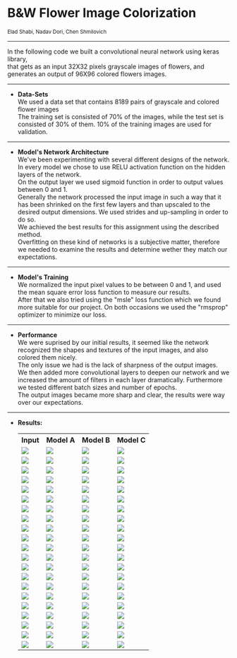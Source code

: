 # B&W Flower Image Colorization
<small>Elad Shabi, Nadav Dori, Chen Shmilovich</small>
<hr>

In the following code we built a convolutional neural network using keras library,<br>
that gets as an input 32X32 pixels grayscale images of flowers, and generates an output of 96X96 colored flowers images.

<hr>

* <b>Data-Sets</b><br>
We used a data set that contains 8189 pairs of grayscale and colored flower images<br>
The training set is consisted of 70% of the images, while the test set is consisted of 30% of them. 10% of the training images are used for validation.<br>

<hr>

* <b>Model's Network Architecture</b><br>
We've been experimenting with several different designs of the network.<br>
In every model we chose to use RELU activation function on the hidden layers of the network.<br>
On the output layer we used sigmoid function in order to output values between 0 and 1.<br>
Generally the network processed the input image in such a way that it has been shrinked on the first few layers and than upscaled to the desired output dimensions. We used strides and up-sampling in order to do so.<br>
We achieved the best results for this assignment using the described method.<br>
Overfitting on these kind of networks is a subjective matter, therefore we needed to examine the results and determine wether they match our expectations.
<hr>

* <b>Model's Training</b><br>
We normalized the input pixel values to be between 0 and 1, and used the mean square error loss function to measure our results.<br>
After that we also tried using the "msle" loss function which we found more suitable for our project.
On both occasions we used the "rmsprop" optimizer to minimize our loss.
<hr>

* <b>Performance</b><br>
We were suprised by our initial results, it seemed like the network recognized the shapes and textures of the input images, and also colored them nicely.<br>
The only issue we had is the lack of sharpness of the output images.<br>
We then added more convolutional layers to deepen our network and we increased the amount of filters in each layer dramatically. Furthermore we tested different batch sizes and number of epochs.<br>
The output images became more sharp and clear, the results were way over our expectations.
<hr>

* <b>Results:</b><br>
  <table style="float:left">
      <tr>
          <th style=\"text-align:center\">Input</th>
          <th style=\"text-align:center\">Model A</th>
          <th style=\"text-align:center\">Model B</th>
          <th style=\"text-align:center\">Model C</th>
      </tr>
      <tr>
          <td><img src=\"b_model_examples/12_x_test.png\"></img></td>
          <td><img src=\"b_model_examples/12_prediction.png\"></img></td>
          <td><img src=\"c_model_examples/12_prediction.png\"></img></td>
          <td><img src=\"d_model_examples/12_prediction.png\"></img></td>
      </tr>
      <tr>
          <td><img src=\"b_model_examples/19_x_test.png\"></img></td>
          <td><img src=\"b_model_examples/19_prediction.png\"></img></td>
          <td><img src=\"c_model_examples/19_prediction.png\"></img></td>
          <td><img src=\"d_model_examples/19_prediction.png\"></img></td>
      </tr>
      <tr>
          <td><img src=\"b_model_examples/20_x_test.png\"></img></td>
          <td><img src=\"b_model_examples/20_prediction.png\"></img></td>
          <td><img src=\"c_model_examples/20_prediction.png\"></img></td>
          <td><img src=\"d_model_examples/20_prediction.png\"></img></td>
      </tr>
      <tr>
          <td><img src=\"b_model_examples/24_x_test.png\"></img></td>
          <td><img src=\"b_model_examples/24_prediction.png\"></img></td>
          <td><img src=\"c_model_examples/24_prediction.png\"></img></td>
          <td><img src=\"d_model_examples/24_prediction.png\"></img></td>
      </tr>
      <tr>
          <td><img src=\"b_model_examples/29_x_test.png\"></img></td>
          <td><img src=\"b_model_examples/29_prediction.png\"></img></td>
          <td><img src=\"c_model_examples/29_prediction.png\"></img></td>
          <td><img src=\"d_model_examples/29_prediction.png\"></img></td>
      </tr>
      <tr>
          <td><img src=\"b_model_examples/94_x_test.png\"></img></td>
          <td><img src=\"b_model_examples/94_prediction.png\"></img></td>
          <td><img src=\"c_model_examples/94_prediction.png\"></img></td>
          <td><img src=\"d_model_examples/94_prediction.png\"></img></td>
      </tr>
      <tr>
          <td><img src=\"b_model_examples/101_x_test.png\"></img></td>
          <td><img src=\"b_model_examples/101_prediction.png\"></img></td>
          <td><img src=\"c_model_examples/101_prediction.png\"></img></td>
          <td><img src=\"d_model_examples/101_prediction.png\"></img></td>
      </tr>
      <tr>
          <td><img src=\"b_model_examples/103_x_test.png\"></img></td>
          <td><img src=\"b_model_examples/103_prediction.png\"></img></td>
          <td><img src=\"c_model_examples/103_prediction.png\"></img></td>
          <td><img src=\"d_model_examples/103_prediction.png\"></img></td>
      </tr>
      <tr>
          <td><img src=\"b_model_examples/160_x_test.png\"></img></td>
          <td><img src=\"b_model_examples/160_prediction.png\"></img></td>
          <td><img src=\"c_model_examples/160_prediction.png\"></img></td>
          <td><img src=\"d_model_examples/160_prediction.png\"></img></td>
      </tr>
      <tr>
          <td><img src=\"b_model_examples/202_x_test.png\"></img></td>
          <td><img src=\"b_model_examples/202_prediction.png\"></img></td>
          <td><img src=\"c_model_examples/202_prediction.png\"></img></td>
          <td><img src=\"d_model_examples/202_prediction.png\"></img></td>
      </tr>
      <tr>
          <td><img src=\"b_model_examples/322_x_test.png\"></img></td>
          <td><img src=\"b_model_examples/322_prediction.png\"></img></td>
          <td><img src=\"c_model_examples/322_prediction.png\"></img></td>
          <td><img src=\"d_model_examples/322_prediction.png\"></img></td>
      </tr>
      <tr>
          <td><img src=\"b_model_examples/341_x_test.png\"></img></td>
          <td><img src=\"b_model_examples/341_prediction.png\"></img></td>
          <td><img src=\"c_model_examples/341_prediction.png\"></img></td>
          <td><img src=\"d_model_examples/341_prediction.png\"></img></td>
      </tr>
      <tr>
          <td><img src=\"b_model_examples/342_x_test.png\"></img></td>
          <td><img src=\"b_model_examples/342_prediction.png\"></img></td>
          <td><img src=\"c_model_examples/342_prediction.png\"></img></td>
          <td><img src=\"d_model_examples/342_prediction.png\"></img></td>
      </tr>
      <tr>
          <td><img src=\"b_model_examples/399_x_test.png\"></img></td>
          <td><img src=\"b_model_examples/399_prediction.png\"></img></td>
          <td><img src=\"c_model_examples/399_prediction.png\"></img></td>
          <td><img src=\"d_model_examples/399_prediction.png\"></img></td>
      </tr>
      <tr>
          <td><img src=\"b_model_examples/400_x_test.png\"></img></td>
          <td><img src=\"b_model_examples/400_prediction.png\"></img></td>
          <td><img src=\"c_model_examples/400_prediction.png\"></img></td>
          <td><img src=\"d_model_examples/400_prediction.png\"></img></td>
      </tr>
      <tr>
          <td><img src=\"b_model_examples/790_x_test.png\"></img></td>
          <td><img src=\"b_model_examples/790_prediction.png\"></img></td>
          <td><img src=\"c_model_examples/790_prediction.png\"></img></td>
          <td><img src=\"d_model_examples/790_prediction.png\"></img></td>
      </tr>
      <tr>
          <td><img src=\"b_model_examples/850_x_test.png\"></img></td>
          <td><img src=\"b_model_examples/850_prediction.png\"></img></td>
          <td><img src=\"c_model_examples/850_prediction.png\"></img></td>
          <td><img src=\"d_model_examples/850_prediction.png\"></img></td>
      </tr>
      <tr>
          <td><img src=\"b_model_examples/900_x_test.png\"></img></td>
          <td><img src=\"b_model_examples/900_prediction.png\"></img></td>
          <td><img src=\"c_model_examples/900_prediction.png\"></img></td>
          <td><img src=\"d_model_examples/900_prediction.png\"></img></td>
      </tr>
      <tr>
          <td><img src=\"b_model_examples/920_x_test.png\"></img></td>
          <td><img src=\"b_model_examples/920_prediction.png\"></img></td>
          <td><img src=\"c_model_examples/920_prediction.png\"></img></td>
          <td><img src=\"d_model_examples/920_prediction.png\"></img></td>
      </tr>
      <tr>
          <td><img src=\"b_model_examples/2065_x_test.png\"></img></td>
          <td><img src=\"b_model_examples/2065_prediction.png\"></img></td>
          <td><img src=\"c_model_examples/2065_prediction.png\"></img></td>
          <td><img src=\"d_model_examples/2065_prediction.png\"></img></td>
      </tr>
      <tr>
          <td><img src=\"b_model_examples/2058_x_test.png\"></img></td>
          <td><img src=\"b_model_examples/2058_prediction.png\"></img></td>
          <td><img src=\"c_model_examples/2058_prediction.png\"></img></td>
          <td><img src=\"d_model_examples/2058_prediction.png\"></img></td>
      </tr>
  </table>

